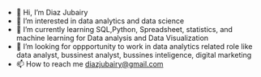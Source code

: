 - 👋 Hi, I’m Diaz Jubairy
- 👀 I’m interested in data analytics and data science 
- 🌱 I’m currently learning SQL,Python, Spreadsheet, statistics, and machine learning for Data analysis and Data Visualization
- 💞️ I’m looking for oppportunity to work in data analytics related role like data analyst, bussinest analyst, bussines inteligence, digital marketing
- 📫 How to reach me diazjubairy@gmail.com

<!---
diazers/diazers is a ✨ special ✨ repository because its `README.md` (this file) appears on your GitHub profile.
You can click the Preview link to take a look at your changes.
--->
